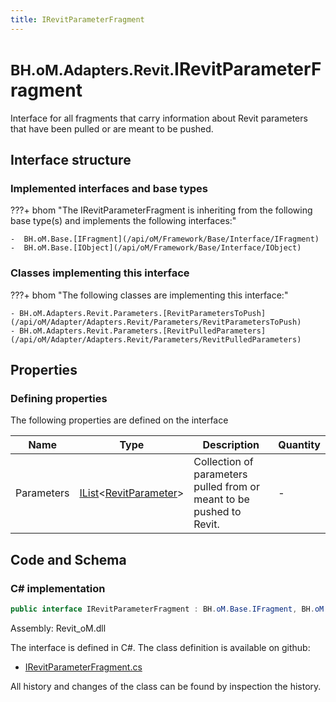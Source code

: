 ```yaml
---
title: IRevitParameterFragment
---
```


# <small>BH.oM.Adapters.Revit.</small>**IRevitParameterFragment**

Interface for all fragments that carry information about Revit parameters that have been pulled or are meant to be pushed.

## Interface structure

### Implemented interfaces and base types

???+ bhom "The IRevitParameterFragment is inheriting from the following base type(s) and implements the following interfaces:"

    -  BH.oM.Base.[IFragment](/api/oM/Framework/Base/Interface/IFragment)
    -  BH.oM.Base.[IObject](/api/oM/Framework/Base/Interface/IObject)


### Classes implementing this interface

???+ bhom "The following classes are implementing this interface:"

    - BH.oM.Adapters.Revit.Parameters.[RevitParametersToPush](/api/oM/Adapter/Adapters.Revit/Parameters/RevitParametersToPush)
    - BH.oM.Adapters.Revit.Parameters.[RevitPulledParameters](/api/oM/Adapter/Adapters.Revit/Parameters/RevitPulledParameters)


## Properties



### Defining properties

The following properties are defined on the interface

| Name             | Type             | Description      | Quantity         |
|------------------|------------------|------------------|------------------|
| Parameters | [IList](https://learn.microsoft.com/en-us/dotnet/api/System.Collections.Generic.IList-1?view=netstandard-2.0)&lt;[RevitParameter](/api/oM/Adapter/Adapters.Revit/Parameters/RevitParameter)&gt; | Collection of parameters pulled from or meant to be pushed to Revit. | - |


## Code and Schema

### C# implementation

``` C# title="C#"
public interface IRevitParameterFragment : BH.oM.Base.IFragment, BH.oM.Base.IObject
```

Assembly: Revit_oM.dll

The interface is defined in C#. The class definition is available on github:

- [IRevitParameterFragment.cs](https://github.com/BHoM/Revit_Toolkit/blob/develop/Revit_oM/Parameters\IRevitParameterFragment.cs)

All history and changes of the class can be found by inspection the history.
